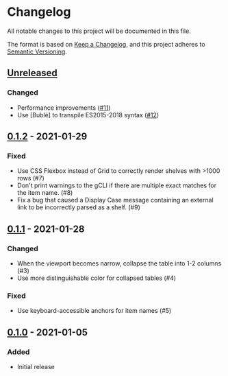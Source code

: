 # Changelog

All notable changes to this project will be documented in this file.

The format is based on [Keep a Changelog](https://keepachangelog.com/en/1.0.0/),
and this project adheres to [Semantic Versioning](https://semver.org/spec/v2.0.0.html).

## [Unreleased]

### Changed

- Performance improvements ([#11])
- Use [Bublé] to transpile ES2015-2018 syntax ([#12])

[#11]: https://github.com/Loathing-Associates-Scripting-Society/display3/pull/11
[#12]: https://github.com/Loathing-Associates-Scripting-Society/display3/pull/12

## [0.1.2] - 2021-01-29

### Fixed

- Use CSS Flexbox instead of Grid to correctly render shelves with >1000 rows
  (#7)
- Don't print warnings to the gCLI if there are multiple exact matches for the
  item name. (#8)
- Fix a bug that caused a Display Case message containing an external link to be
  incorrectly parsed as a shelf. (#9)

## [0.1.1] - 2021-01-28

### Changed

- When the viewport becomes narrow, collapse the table into 1-2 columns (#3)
- Use more distinguishable color for collapsed tables (#4)

### Fixed

- Use keyboard-accessible anchors for item names (#5)

## [0.1.0] - 2021-01-05

### Added

- Initial release

[unreleased]: https://github.com/Loathing-Associates-Scripting-Society/display3/compare/v0.1.2...HEAD
[0.1.2]: https://github.com/Loathing-Associates-Scripting-Society/display3/compare/v0.1.1...v0.1.2
[0.1.1]: https://github.com/Loathing-Associates-Scripting-Society/display3/compare/v0.1.0...v0.1.1
[0.1.0]: https://github.com/Loathing-Associates-Scripting-Society/display3/releases/tag/v0.1.0
